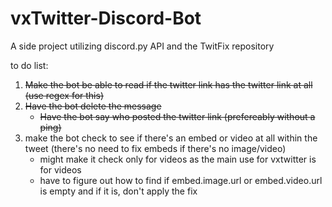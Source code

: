 # vxTwitter-Discord-Bot
A side project utilizing discord.py API and the TwitFix repository


 to do list: 
1) ~~Make the bot be able to read if the twitter link has the twitter link at all (use regex for this)~~
2) ~~Have the bot delete the message~~
     - ~~Have the bot say who posted the twitter link (prefereably without a ping)~~
3) make the bot check to see if there's an embed or video at all within the tweet (there's no need to fix embeds if there's no image/video) 
   - might make it check only for videos as the main use for vxtwitter is for videos
   - have to figure out how to find if embed.image.url or embed.video.url is empty and if it is, don't apply the fix
